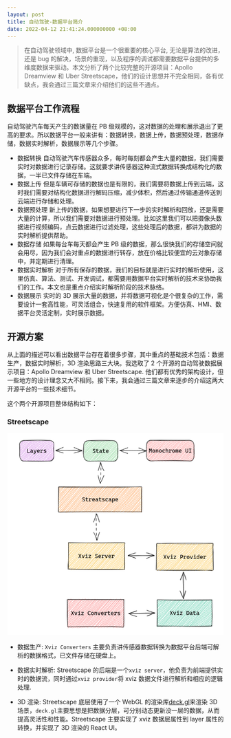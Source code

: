 ```yaml
---
layout: post
title: 自动驾驶-数据平台简介
date: 2022-04-12 21:41:24.000000000 +08:00
---
```


> 在自动驾驶领域中, 数据平台是一个很重要的核心平台, 无论是算法的改进，还是 bug 的解决，场景的重现，以及程序的调试都需要数据平台提供的多维度数据来驱动。本文分析了两个比较完整的开源项目：Apollo Dreamview 和 Uber Streetscape，他们的设计思想并不完全相同，各有优缺点，我会通过三篇文章来介绍他们的这些不通点。

## 数据平台工作流程

自动驾驶汽车每天产生的数据量在 PB 级规模的，这对数据的处理和展示退出了更高的要求。所以数据平台一般来讲有：数据转换，数据上传，数据预处理，数据存储，数据实时解析，数据展示等几个步骤。

- 数据转换
  自动驾驶汽车传感器众多，每时每刻都会产生大量的数据，我们需要实时对数据进行记录存储。这就要求讲传感器这种流式数据转换成结构化的数据，一半已文件存储在车端。
- 数据上传
  但是车辆可存储的数据也是有限的，我们需要将数据上传到云端，这时我们需要对结构化数据进行解码压缩，减少体积，然后通过传输通道传送到云端进行存储和处理。
- 数据预处理
  新上传的数据，如果想要进行下一步的实时解析和回放，还是需要大量的计算，所以我们需要对数据进行预处理。比如这里我们可以把摄像头数据进行视频编码，点云数据进行过滤处理，这些处理后的数据，都讲为数据的实时解析提供帮助。
- 数据存储
  如果每台车每天都会产生 PB 级的数据，那么很快我们的存储空间就会用尽，因为我们会对重点的数据进行转存，放在价格比较便宜的云对象存储中，并定期进行清理。
- 数据实时解析
  对于所有保存的数据，我们的目标就是进行实时的解析使用，这里仿真、算法、测试、开发调试，都需要用数据平台实时解析的技术来协助我们的工作。本文也是重点介绍实时解析阶段的技术脉络。
- 数据展示
  实时的 3D 展示大量的数据，并将数据可视化是个很复杂的工作，需要设计一套高性能，可灵活组合，快速复用的软件框架。方便仿真、HMI、数据平台灵活定制，实时展示数据。

## 开源方案

从上面的描述可以看出数据平台存在着很多步骤，其中重点的基础技术包括：数据生产，数据实时解析，3D 渲染思路三大块。我选取了 2 个开源的自动驾驶数据展示项目：Apollo Dreamview 和 Uber Streetscape. 他们都有优秀的架构设计，但一些地方的设计理念又大不相同。接下来，我会通过三篇文章来逐步的介绍这两大开源平台的一些技术细节。

这个两个开源项目整体结构如下：

### Streetscape

![Streetscape structure](/images/data_system/2022-04-13_18-06.png)

- 数据生产: `Xviz Converters` 主要负责讲传感器数据转换为数据平台后端可解析的数据格式，已文件存储在硬盘上。

- 数据实时解析: Streetscape 的后端是一个`xviz server`，他负责为前端提供实时的数据流，同时通过`xviz provider`将 xviz 数据文件进行解析和相应的逻辑处理.

- 3D 渲染: Streetscape 底层使用了一个 WebGL 的渲染库[deck.gl](https://deck.gl)来渲染 3D 场景，`deck.gl`主要思想是把数据分层，可分别动态更新没一层的数据，从而提高灵活性和性能。Streetscape 主要实现了 xviz 数据层属性到 layer 属性的转换，并实现了 3D 渲染的 React UI。
